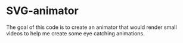 # SVG-animator
The goal of this code is to create an animator that would render small videos to help me create some eye catching animations.
